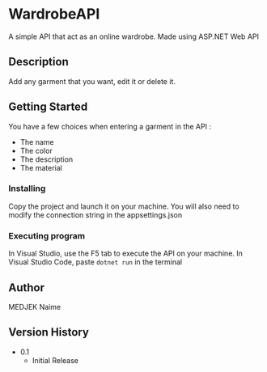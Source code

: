 # WardrobeAPI

A simple API that act as an online wardrobe.
Made using ASP.NET Web API

## Description

Add any garment that you want, edit it or delete it.

## Getting Started

You have a few choices when entering a garment in the API :
- The name 
- The color
- The description
- The material


### Installing

Copy the project and launch it on your machine.
You will also need to modify the connection string in the appsettings.json

### Executing program

In Visual Studio, use the F5 tab to execute the API on your machine.
In Visual Studio Code, paste `dotnet run` in the terminal


## Author
 
 MEDJEK Naime


## Version History

* 0.1
    * Initial Release
